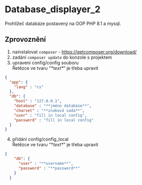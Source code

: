 # Database_displayer_2
Prohlížeč databáze postavený na OOP PHP 8.1 a mysql.  

## Zprovoznění
1. nainstalovat `composer` - https://getcomposer.org/download/
2. zadání `composer update` do konzole s projektem  
3. upravení config/config souboru  
Řetězce ve tvaru "\**text\**" je třeba upravit  
```json
{
  "app": {
    "lang" : "cs"
  },
  "db": {
    "host" : "127.0.0.1",
    "database" : "**jméno databáze**",
    "charset" : "**znaková sada**",
    "user" : "fill in local config",
    "password" : "fill in local config"
  }
}
```

4. přidání config/config_local  
Řetězce ve tvaru "\**text\**" je třeba upravit  
```json
{
    "db": {
      "user" : "**username**",
      "password" : "**password**"
    }
  }
```
